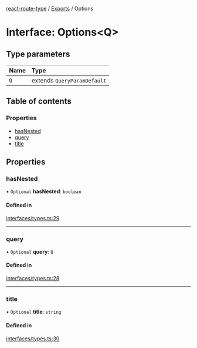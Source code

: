 [react-route-type](../README.md) / [Exports](../modules.md) / Options

# Interface: Options<Q\>

## Type parameters

| Name | Type |
| :------ | :------ |
| `Q` | extends `QueryParamDefault` |

## Table of contents

### Properties

- [hasNested](Options.md#hasnested)
- [query](Options.md#query)
- [title](Options.md#title)

## Properties

### hasNested

• `Optional` **hasNested**: `boolean`

#### Defined in

[interfaces/types.ts:29](https://github.com/hosseinmd/react-route-type/blob/9f75145/src/interfaces/types.ts#L29)

___

### query

• `Optional` **query**: `Q`

#### Defined in

[interfaces/types.ts:28](https://github.com/hosseinmd/react-route-type/blob/9f75145/src/interfaces/types.ts#L28)

___

### title

• `Optional` **title**: `string`

#### Defined in

[interfaces/types.ts:30](https://github.com/hosseinmd/react-route-type/blob/9f75145/src/interfaces/types.ts#L30)
